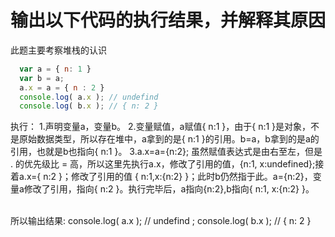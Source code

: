 # 输出以下代码的执行结果，并解释其原因
此题主要考察堆栈的认识

```javascript
  var a = { n: 1 }
  var b = a;
  a.x = a = { n : 2 }
  console.log( a.x ); // undefind
  console.log( b.x ); // { n: 2 }
```
 执行：
 1.声明变量a，变量b。
 2.变量赋值，a赋值{ n:1 }，由于{ n:1 }是对象，不是原始数据类型，所以存在堆中，a拿到的是{ n:1 }的引用。b=a，b拿到的是a的引用，也就是b也指向{ n:1 }。
 3.a.x=a={n:2}; 虽然赋值表达式是由右至左，但是 . 的优先级比 = 高，所以这里先执行a.x，修改了引用的值，{n:1, x:undefined};接着a.x={ n:2 }；修改了引用的值 { n:1,x:{n:2} }；此时b仍然指于此。a={n:2}，变量a修改了引用，指向{ n:2 }。执行完毕后，a指向{n:2},b指向{ n:1, x:{n:2} }。

 <br/>所以输出结果:  console.log( a.x ); // undefind ; console.log( b.x ); // { n: 2 }
 
